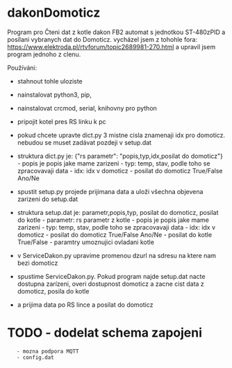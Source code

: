 # dakonDomoticz
Program pro Čteni dat z kotle dakon FB2 automat s jednotkou ST-480zPID a posílani vybranych dat do Domoticz.
vycházel jsem z tohohle fora: https://www.elektroda.pl/rtvforum/topic2689981-270.html a upravil jsem program jednoho z clenu.


Používáni:
   - stahnout tohle uloziste
   - nainstalovat python3, pip, 
   - nainstalovat crcmod, serial, knihovny pro python
   - pripojit kotel pres RS linku k pc
   - pokud chcete upravte dict.py 3 mistne cisla znamenaji idx pro domoticz. nebudou se muset zadávat pozdeji v setup.dat
   - struktura dict.py je: {"rs parametr": "popis,typ,idx,posilat do domoticz"}
                           - popis je popis jake mame zarizeni
                           - typ: temp, stav, podle toho se zpracovavaji data
                           - idx: idx v domoticz
                           - posilat do domoticz True/False Ano/Ne
   - spustit setup.py projede prijimana data a uloži všechna objevena zarizeni do setup.dat
   - struktura setup.dat je: parametr,popis,typ, posilat do domoticz, posilat do kotle
                            - parametr: rs parametr z kotle
                            - popis je popis jake mame zarizeni
                            - typ: temp, stav, podle toho se zpracovavaji data
                            - idx: idx v domoticz
                            - posilat do domoticz True/False Ano/Ne
                            - posilat do kotle True/False - paramtry umoznujici ovladani kotle
   
   - v ServiceDakon.py upravime promenou dzurl na sdresu na ktere nam bezi domoticz
   - spustime ServiceDakon.py. Pokud program najde setup.dat nacte dostupna zarízeni, overi dostupnost domoticz a zacne cist data z domoticz, posila do kotle
   -  a prijima data po RS lince a posilat do domoticz


# TODO  - dodelat schema zapojeni
       - mozna podpora MQTT
       - config.dat
